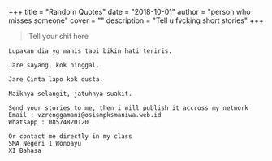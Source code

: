 +++
title = "Random Quotes"
date = "2018-10-01"
author = "person who misses someone"
cover = ""
description = "Tell u fvcking short stories"
+++

> Tell your shit here

`Lupakan dia yg manis tapi bikin hati teriris.`

`Jare sayang, kok ninggal.`

`Jare Cinta lapo kok dusta.`

`Naiknya selangit, jatuhnya suakit.`


```
Send your stories to me, then i will publish it accross my network
Email : vzrenggamani@osismpksmaniwa.web.id
Whatsapp : 08574820120

Or contact me directly in my class
SMA Negeri 1 Wonoayu
XI Bahasa
```

